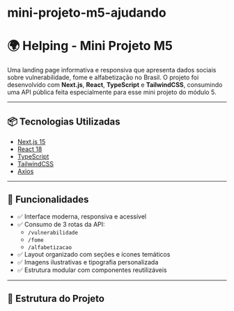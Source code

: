 # mini-projeto-m5-ajudando

# 🌍 Helping - Mini Projeto M5

Uma landing page informativa e responsiva que apresenta dados sociais sobre vulnerabilidade, fome e alfabetização no Brasil. O projeto foi desenvolvido com **Next.js**, **React**, **TypeScript** e **TailwindCSS**, consumindo uma API pública feita especialmente para esse mini projeto do módulo 5.

---

## 📦 Tecnologias Utilizadas

- [Next.js 15](https://nextjs.org/)
- [React 18](https://react.dev/)
- [TypeScript](https://www.typescriptlang.org/)
- [TailwindCSS](https://tailwindcss.com/)
- [Axios](https://axios-http.com/)

---

## 🔗 Funcionalidades

- ✅ Interface moderna, responsiva e acessível
- ✅ Consumo de 3 rotas da API:
  - `/vulnerabilidade`
  - `/fome`
  - `/alfabetizacao`
- ✅ Layout organizado com seções e ícones temáticos
- ✅ Imagens ilustrativas e tipografia personalizada
- ✅ Estrutura modular com componentes reutilizáveis

---

## 📁 Estrutura do Projeto

